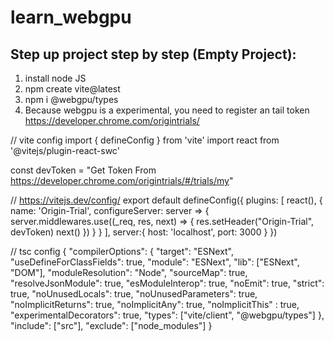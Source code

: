 # learn_webgpu
## Step up project step by step (Empty Project):
1. install node JS
2. npm create vite@latest
3. npm i @webgpu/types
4. Because webgpu is a experimental, you need to register an tail token https://developer.chrome.com/origintrials/

// vite config
import { defineConfig } from 'vite'
import react from '@vitejs/plugin-react-swc'

const devToken = "Get Token From https://developer.chrome.com/origintrials/#/trials/my"

// https://vitejs.dev/config/
export default defineConfig({
  plugins: [
    react(),
    {
      name: 'Origin-Trial',
      configureServer: server => {
          server.middlewares.use((_req, res, next) => {
              res.setHeader("Origin-Trial", devToken)
              next()
          })
      }
  }
  ],
  server:{
    host: 'localhost',
    port: 3000
  }
})

// tsc config
{
  "compilerOptions": {
      "target": "ESNext",
      "useDefineForClassFields": true,
      "module": "ESNext",
      "lib": ["ESNext", "DOM"],
      "moduleResolution": "Node",
      "sourceMap": true,
      "resolveJsonModule": true,
      "esModuleInterop": true,
      "noEmit": true,
      "strict": true,
      "noUnusedLocals": true,
      "noUnusedParameters": true,
      "noImplicitReturns": true,
      "noImplicitAny": true,
      "noImplicitThis" : true,
      "experimentalDecorators": true,
      "types": ["vite/client", "@webgpu/types"]
  },
  "include": ["src"],
  "exclude": ["node_modules"]
}
